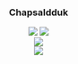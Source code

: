 <div align="center">
  
  ### Chapsaldduk
  
  
  <a href="https://suave-lilac-075.notion.site/Dalchive-ec0bc59746804968a085c2cf46151c80"><img src="https://img.shields.io/badge/Dalchive-ffffff?style=badge&logo=notion&logoColor=black"/></a>
  <a href="https://suave-lilac-075.notion.site/fd0c2a204d8e4fd7b193800c20d5eda0?v=c62e2af146ed446a97b34c86c16d4835&pvs=4"><img src="https://img.shields.io/badge/Projects-735998?style=badge&logo=GitHub&logoColor=white"/></a> 
<br>
<img src="https://github-readme-stats.vercel.app/api/top-langs/?username=chapsaldduk&layout=compact">
<br>
<img src="https://github-readme-stats.vercel.app/api?username=chapsaldduk&show_icons=true">

</div>



